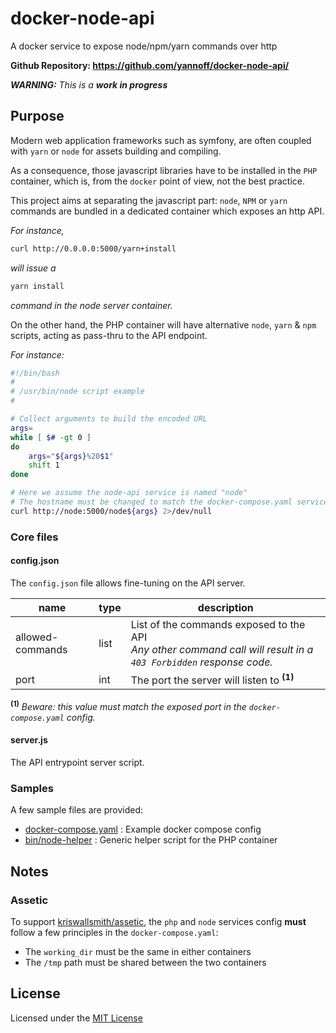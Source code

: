 # docker-node-api

A docker service to expose node/npm/yarn commands over http

**Github Repository: https://github.com/yannoff/docker-node-api/**


_**WARNING:** This is a **work in progress**_

## Purpose

Modern web application frameworks such as symfony,
are often coupled with `yarn` or `node` for assets building and compiling.

As a consequence, those javascript libraries have to be installed in
the `PHP` container, which is, from the `docker` point of view, not the
best practice.

This project aims at separating the javascript part: 
`node`, `NPM` or `yarn` commands are bundled in a dedicated container
which exposes an http API.

_For instance,_

```bash
curl http://0.0.0.0:5000/yarn+install
```

_will issue a_ 

```bash
yarn install
```

_command in the node server container._

On the other hand, the PHP container will have alternative `node`, `yarn` & `npm` scripts,
acting as pass-thru to the API endpoint.

_For instance:_

```bash
#!/bin/bash
#
# /usr/bin/node script example
#

# Collect arguments to build the encoded URL
args=
while [ $# -gt 0 ]
do
    args="${args}%20$1"
    shift 1
done

# Here we assume the node-api service is named "node"
# The hostname must be changed to match the docker-compose.yaml services config 
curl http://node:5000/node${args} 2>/dev/null

```

### Core files

#### config.json

The `config.json` file allows fine-tuning on the API server.

name|type|description
---|---|---|
allowed-commands|list|List of the commands exposed to the API<br/>*Any other command call will result in a `403 Forbidden` response code.*
port|int|The port the server will listen to **<sup>(1)</sup>**

**<sup>(1)</sup>** *Beware: this value must match the exposed port in the `docker-compose.yaml` config.* 

#### server.js

The API entrypoint server script.

### Samples

A few sample files are provided:

- [docker-compose.yaml](https://github.com/yannoff/docker-node-api/blob/master/docker-compose.yaml) : Example docker compose config
- [bin/node-helper](https://github.com/yannoff/docker-node-api/blob/master/bin/node-helper) : Generic helper script for the PHP container

## Notes

### Assetic

To support [kriswallsmith/assetic](https://github.com/kriswallsmith/assetic), the `php` and `node` services config **must** follow a few principles in the  `docker-compose.yaml`:

- The `working_dir` must be the same in either containers
- The `/tmp` path must be shared between the two containers

## License

Licensed under the [MIT License](https://github.com/yannoff/docker-node-api/blob/master/LICENSE)
